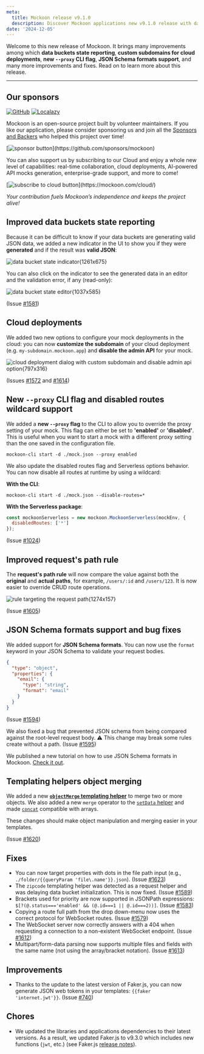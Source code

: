 ```yaml
---
meta:
  title: Mockoon release v9.1.0
  description: Discover Mockoon applications new v9.1.0 release with data buckets state reporting, custom subdomains for cloud deployments, new --proxy CLI flag, JSON Schema formats support, and many more improvements and fixes
date: '2024-12-05'
---
```


Welcome to this new release of Mockoon. It brings many improvements among which **data buckets state reporting**, **custom subdomains for cloud deployments**, **new `--proxy` CLI flag**, **JSON Schema formats support**, and many more improvements and fixes.
Read on to learn more about this release.

---

## Our sponsors

[![GitHub](https://mockoon.com/images/sponsors/github.png)](https://github.blog/2023-04-12-github-accelerator-our-first-cohort-and-whats-next/)
[![Localazy](https://mockoon.com/images/sponsors/localazy.png)](https://localazy.com/register?ref=a9CiDC61gOac-azO)

Mockoon is an open-source project built by volunteer maintainers. If you like our application, please consider sponsoring us and join all the [Sponsors and Backers](https://github.com/mockoon/mockoon/blob/main/backers.md) who helped this project over time!

[![sponsor button](https://mockoon.com/images/sponsor-btn-250.png?)](https://github.com/sponsors/mockoon)

You can also support us by subscribing to our Cloud and enjoy a whole new level of capabilities: real-time collaboration, cloud deployments, AI-powered API mocks generation, enterprise-grade support, and more to come!

[![subscribe to cloud button](https://mockoon.com/images/cloud-btn-250.png?)](https://mockoon.com/cloud/)

_Your contribution fuels Mockoon’s independence and keeps the project alive!_

## Improved data buckets state reporting

Because it can be difficult to know if your data buckets are generating valid JSON data, we added a new indicator in the UI to show you if they were **generated** and if the result was **valid JSON**:

![data bucket state indicator{1261x675}](/images/releases/9.1.0/data-bucket-state-indicator.png)

You can also click on the indicator to see the generated data in an editor and the validation error, if any (read-only):

![data bucket state editor{1037x585}](/images/releases/9.1.0/data-bucket-state-editor.png)

(Issue [#1581](https://github.com/mockoon/mockoon/issues/1581))

## Cloud deployments

We added two new options to configure your mock deployments in the cloud: you can now **customize the subdomain** of your cloud deployment (e.g. `my-subdomain.mockoon.app`) and **disable the admin API** for your mock.

![cloud deployment dialog with custom subdomain and disable admin api option{797x316}](/images/releases/9.1.0/cloud-deployment-subdomain-disable-admin-api.png)

(Issues [#1572](https://github.com/mockoon/mockoon/issues/1572) and [#1614](https://github.com/mockoon/mockoon/issues/1614))

## New `--proxy` CLI flag and disabled routes wildcard support

We added a **new `--proxy` flag** to the CLI to allow you to override the proxy setting of your mock. This flag can either be set to **'enabled'** or **'disabled'**. This is useful when you want to start a mock with a different proxy setting than the one saved in the configuration file.

`mockoon-cli start -d ./mock.json --proxy enabled`

We also update the disabled routes flag and Serverless options behavior. You can now disable all routes at runtime by using a wildcard:

**With the CLI**:

`mockoon-cli start -d ./mock.json --disable-routes=*`

**With the Serverless package**:

```javascript
const mockoonServerless = new mockoon.MockoonServerless(mockEnv, {
  disabledRoutes: ['*']
});
```

(Issue [#1024](https://github.com/mockoon/mockoon/issues/1024))

## Improved request's path rule

The **request's path rule** will now compare the value against both the **original** and **actual** **paths**, for example, `/users/:id` and `/users/123`. It is now easier to override CRUD route operations.

![rule targeting the request path{1274x157}](/images/releases/9.1.0/rule-targeting-request-path.png)

(Issue [#1605](https://github.com/mockoon/mockoon/issues/1605))

## JSON Schema formats support and bug fixes

We added support for **JSON Schema formats**. You can now use the `format` keyword in your JSON Schema to validate your request bodies.

```json
{
  "type": "object",
  "properties": {
    "email": {
      "type": "string",
      "format": "email"
    }
  }
}
```

(Issue [#1594](https://github.com/mockoon/mockoon/issues/1594))

We also fixed a bug that prevented JSON schema from being compared against the root-level request body. ⚠️ This change may break some rules create without a path.
(Issue [#1595](https://github.com/mockoon/mockoon/issues/1595))

We published a new tutorial on how to use JSON Schema formats in Mockoon. [Check it out](https://mockoon.com/tutorials/validate-requests-payload-json-schema/).

## Templating helpers object merging

We added a new **[`objectMerge` templating helper](https://mockoon.com/docs/latest/templating/mockoon-helpers/#objectmerge)** to merge two or more objects. We also added a new `merge` operator to the [`setData` helper](https://mockoon.com/docs/latest/templating/mockoon-helpers/#setdata) and made [`concat`](https://mockoon.com/docs/latest/templating/mockoon-helpers/#concat) compatible with arrays.

These changes should make object manipulation and merging easier in your templates.

(Issue [#1620](https://github.com/mockoon/mockoon/issues/1620))

## Fixes

- You can now target properties with dots in the file path input (e.g., `./folder/{{queryParam 'file\.name'}}.json`). (Issue [#1623](https://github.com/mockoon/mockoon/issues/1623))
- The `zipcode` templating helper was detected as a request helper and was delaying data bucket initialization. This is now fixed. (Issue [#1589](https://github.com/mockoon/mockoon/issues/1589))
- Brackets used for priority are now supported in JSONPath expressions: `$[?(@.status==='enabled' && (@.id===1 || @.id===2))]`. (Issue [#1583](https://github.com/mockoon/mockoon/issues/1583))
- Copying a route full path from the drop down-menu now uses the correct protocol for WebSocket routes. (Issue [#1579](https://github.com/mockoon/mockoon/issues/1579))
- The WebSocket server now correctly answers with a 404 when requesting a connection to a non-existent WebSocket endpoint. (Issue [#1612](https://github.com/mockoon/mockoon/issues/1612))
- Multipart/form-data parsing now supports multiple files and fields with the same name (not using the array/bracket notation). (Issue [#1613](https://github.com/mockoon/mockoon/issues/1613))

## Improvements

- Thanks to the update to the latest version of Faker.js, you can now generate JSON web tokens in your templates: `{{faker 'internet.jwt'}}`. (Issue [#740](https://github.com/mockoon/mockoon/issues/740))

## Chores

- We updated the libraries and applications dependencies to their latest versions. As a result, we updated Faker.js to v9.3.0 which includes new functions (`jwt`, etc.) (see Faker.js [release notes](https://github.com/faker-js/faker/releases)).
